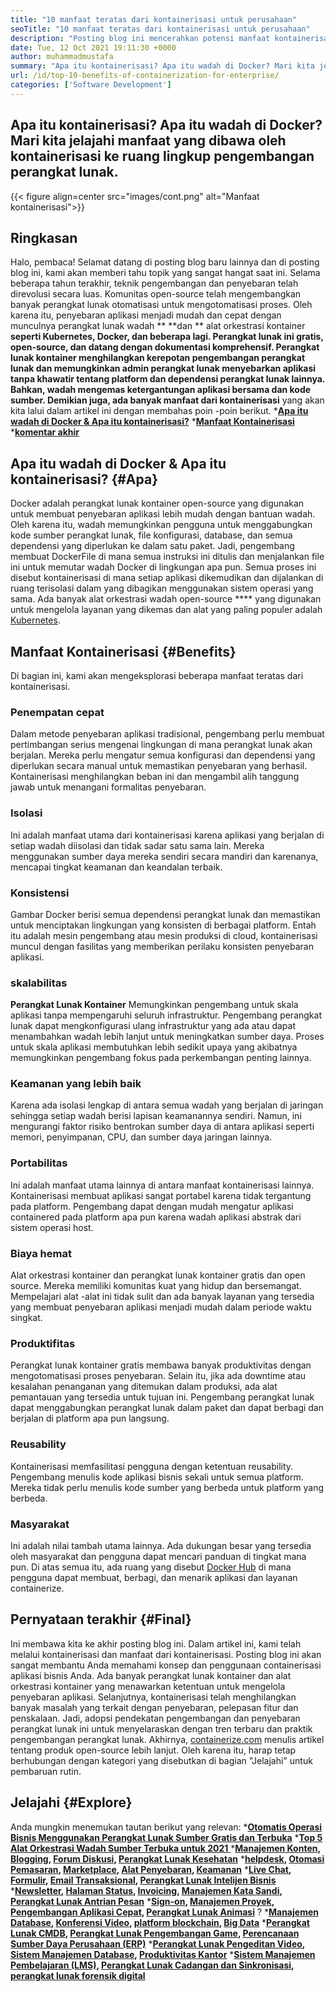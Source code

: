 ```yaml
---
title: "10 manfaat teratas dari kontainerisasi untuk perusahaan" 
seoTitle: "10 manfaat teratas dari kontainerisasi untuk perusahaan" 
description: "Posting blog ini mencerahkan potensi manfaat kontainerisasi. Kembangkan, jalankan, dan skala aplikasi di mana saja dengan kontrol penuh, dan isolasi." 
date: Tue, 12 Oct 2021 19:11:30 +0000
author: muhammadmustafa
summary: "Apa itu kontainerisasi? Apa itu wadah di Docker? Mari kita jelajahi manfaat yang dibawa oleh kontainerisasi ke ruang lingkup pengembangan perangkat lunak." 
url: /id/top-10-benefits-of-containerization-for-enterprise/
categories: ['Software Development']
---
```


## Apa itu kontainerisasi? Apa itu wadah di Docker? Mari kita jelajahi manfaat yang dibawa oleh kontainerisasi ke ruang lingkup pengembangan perangkat lunak.

{{< figure align=center src="images/cont.png" alt="Manfaat kontainerisasi">}}


## Ringkasan
Halo, pembaca! Selamat datang di posting blog baru lainnya dan di posting blog ini, kami akan memberi tahu topik yang sangat hangat saat ini. Selama beberapa tahun terakhir, teknik pengembangan dan penyebaran telah direvolusi secara luas. Komunitas open-source telah mengembangkan banyak perangkat lunak otomatisasi untuk mengotomatisasi proses. Oleh karena itu, penyebaran aplikasi menjadi mudah dan cepat dengan munculnya perangkat lunak wadah ** **dan **  alat orkestrasi kontainer  **seperti Kubernetes, Docker, dan beberapa lagi. Perangkat lunak ini gratis, open-source, dan datang dengan dokumentasi komprehensif. Perangkat lunak kontainer menghilangkan kerepotan pengembangan perangkat lunak dan memungkinkan admin perangkat lunak menyebarkan aplikasi tanpa khawatir tentang platform dan dependensi perangkat lunak lainnya. Bahkan, wadah mengemas ketergantungan aplikasi bersama dan kode sumber. Demikian juga, ada banyak manfaat dari kontainerisasi**   yang akan kita lalui dalam artikel ini dengan membahas poin -poin berikut.
  ***[Apa itu wadah di Docker & Apa itu kontainerisasi?][1]** 
  *[**Manfaat Kontainerisasi** ][2]
  ***[komentar akhir][3]** 

## Apa itu wadah di Docker & Apa itu kontainerisasi?   {#Apa}
Docker adalah perangkat lunak kontainer open-source yang digunakan untuk membuat penyebaran aplikasi lebih mudah dengan bantuan wadah. Oleh karena itu, wadah memungkinkan pengguna untuk menggabungkan kode sumber perangkat lunak, file konfigurasi, database, dan semua dependensi yang diperlukan ke dalam satu paket. Jadi, pengembang membuat DockerFile di mana semua instruksi ini ditulis dan menjalankan file ini untuk memutar wadah Docker di lingkungan apa pun. Semua proses ini disebut kontainerisasi di mana setiap aplikasi dikemudikan dan dijalankan di ruang terisolasi dalam yang dibagikan menggunakan sistem operasi yang sama. Ada banyak alat orkestrasi wadah open-source  ****  yang digunakan untuk mengelola layanan yang dikemas dan alat yang paling populer adalah [Kubernetes][4].

## Manfaat Kontainerisasi   {#Benefits}
Di bagian ini, kami akan mengeksplorasi beberapa manfaat teratas dari kontainerisasi.

### Penempatan cepat
Dalam metode penyebaran aplikasi tradisional, pengembang perlu membuat pertimbangan serius mengenai lingkungan di mana perangkat lunak akan berjalan. Mereka perlu mengatur semua konfigurasi dan dependensi yang diperlukan secara manual untuk memastikan penyebaran yang berhasil. Kontainerisasi menghilangkan beban ini dan mengambil alih tanggung jawab untuk menangani formalitas penyebaran.

### Isolasi
Ini adalah manfaat utama dari kontainerisasi karena aplikasi yang berjalan di setiap wadah diisolasi dan tidak sadar satu sama lain. Mereka menggunakan sumber daya mereka sendiri secara mandiri dan karenanya, mencapai tingkat keamanan dan keandalan terbaik.

### **Konsistensi** 
Gambar Docker berisi semua dependensi perangkat lunak dan memastikan untuk menciptakan lingkungan yang konsisten di berbagai platform. Entah itu adalah mesin pengembang atau mesin produksi di cloud, kontainerisasi muncul dengan fasilitas yang memberikan perilaku konsisten penyebaran aplikasi.

### skalabilitas
**Perangkat Lunak Kontainer**  Memungkinkan pengembang untuk skala aplikasi tanpa mempengaruhi seluruh infrastruktur. Pengembang perangkat lunak dapat mengkonfigurasi ulang infrastruktur yang ada atau dapat menambahkan wadah lebih lanjut untuk meningkatkan sumber daya. Proses untuk skala aplikasi membutuhkan lebih sedikit upaya yang akibatnya memungkinkan pengembang fokus pada perkembangan penting lainnya.

### Keamanan yang lebih baik
Karena ada isolasi lengkap di antara semua wadah yang berjalan di jaringan sehingga setiap wadah berisi lapisan keamanannya sendiri. Namun, ini mengurangi faktor risiko bentrokan sumber daya di antara aplikasi seperti memori, penyimpanan, CPU, dan sumber daya jaringan lainnya.

### Portabilitas
Ini adalah manfaat utama lainnya di antara manfaat kontainerisasi lainnya. Kontainerisasi membuat aplikasi sangat portabel karena tidak tergantung pada platform. Pengembang dapat dengan mudah mengatur aplikasi containered pada platform apa pun karena wadah aplikasi abstrak dari sistem operasi host.

### **Biaya hemat** 
Alat orkestrasi kontainer dan perangkat lunak kontainer gratis dan open source. Mereka memiliki komunitas kuat yang hidup dan bersemangat. Mempelajari alat -alat ini tidak sulit dan ada banyak layanan yang tersedia yang membuat penyebaran aplikasi menjadi mudah dalam periode waktu singkat.

### Produktifitas
Perangkat lunak kontainer gratis membawa banyak produktivitas dengan mengotomatisasi proses penyebaran. Selain itu, jika ada downtime atau kesalahan penanganan yang ditemukan dalam produksi, ada alat pemantauan yang tersedia untuk tujuan ini. Pengembang perangkat lunak dapat menggabungkan perangkat lunak dalam paket dan dapat berbagi dan berjalan di platform apa pun langsung.

### Reusability
Kontainerisasi memfasilitasi pengguna dengan ketentuan reusability. Pengembang menulis kode aplikasi bisnis sekali untuk semua platform. Mereka tidak perlu menulis kode sumber yang berbeda untuk platform yang berbeda.

### Masyarakat
Ini adalah nilai tambah utama lainnya. Ada dukungan besar yang tersedia oleh masyarakat dan pengguna dapat mencari panduan di tingkat mana pun. Di atas semua itu, ada ruang yang disebut [Docker Hub][5] di mana pengguna dapat membuat, berbagi, dan menarik aplikasi dan layanan containerize.

## Pernyataan terakhir   {#Final}
Ini membawa kita ke akhir posting blog ini. Dalam artikel ini, kami telah melalui kontainerisasi dan manfaat dari kontainerisasi. Posting blog ini akan sangat membantu Anda memahami konsep dan penggunaan containerisasi aplikasi bisnis Anda. Ada banyak perangkat lunak kontainer dan alat orkestrasi kontainer yang menawarkan ketentuan untuk mengelola penyebaran aplikasi. Selanjutnya, kontainerisasi telah menghilangkan banyak masalah yang terkait dengan penyebaran, pelepasan fitur dan penskalaan. Jadi, adopsi pendekatan pengembangan dan penyebaran perangkat lunak ini untuk menyelaraskan dengan tren terbaru dan praktik pengembangan perangkat lunak.
Akhirnya, [containerize.com][6] menulis artikel tentang produk open-source lebih lanjut. Oleh karena itu, harap tetap berhubungan dengan kategori yang disebutkan di bagian "Jelajahi" untuk pembaruan rutin.

## Jelajahi   {#Explore}
Anda mungkin menemukan tautan berikut yang relevan:
  ***[][7][Otomatis Operasi Bisnis Menggunakan Perangkat Lunak Sumber Gratis dan Terbuka][7]** 
  *[**Top 5 Alat Orkestrasi Wadah Sumber Terbuka untuk 2021** ][8]
  ***[][7][Manajemen Konten][9], [Blogging][10], [Forum Diskusi][11], [Perangkat Lunak Kesehatan][12]** 
  ***[][7][helpdesk][13], [Otomasi Pemasaran][14], [Marketplace][15], [Alat Penyebaran][16], [Keamanan][17]** 
  ***[][7][Live Chat][18], [Formulir][19], [Email Transaksional][20], [Perangkat Lunak Intelijen Bisnis][21]** 
  ***[][7][Newsletter][22], [Halaman Status][23], [Invoicing][24], [Manajemen Kata Sandi][25], [Perangkat Lunak Antrian Pesan][26]** 
  ***[][7][Sign-on][27], [Manajemen Proyek][28], [Pengembangan Aplikasi Cepat][29], [Perangkat Lunak Animasi][30]** 
  ?
  ***[][7][Manajemen Database][35], [Konferensi Video][36], [platform blockchain][37], [Big Data][38]** 
  ***[][7][Perangkat Lunak CMDB][39], [Perangkat Lunak Pengembangan Game][40], [Perencanaan Sumber Daya Perusahaan (ERP)][41]** 
  ***[][7][Perangkat Lunak Pengeditan Video][42], [Sistem Manajemen Database][43], [Produktivitas Kantor][44]** 
  ***[][7][Sistem Manajemen Pembelajaran (LMS)][45], [Perangkat Lunak Cadangan dan Sinkronisasi][46], [perangkat lunak forensik digital][47]** 

  
[1]: #what
[2]: #benefits
[3]: #final
[4]: https://kubernetes.io/
[5]: https://hub.docker.com/
[6]: https://www.containerize.com/
[7]: https://blog.containerize.com/blogging/automate-business-operations-using-open-source-software/
[8]: https://blog.containerize.com/2021/10/11/top-5-open-source-container-orchestration-tools-for-2021/
[9]: https://products.containerize.com/content-management/
[10]: https://products.containerize.com/blogging/
[11]: https://products.containerize.com/discussion-forum/
[12]: https://products.containerize.com/healthcare-technologies/
[13]: https://products.containerize.com/helpdesk/
[14]: https://products.containerize.com/marketing-automation/
[15]: https://products.containerize.com/marketplace/
[16]: https://products.containerize.com/deployment-tools/
[17]: https://products.containerize.com/security-testing-tools/
[18]: https://products.containerize.com/live-chat/
[19]: https://products.containerize.com/form/
[20]: https://products.containerize.com/transactional-email/
[21]: https://products.containerize.com/business-intelligence/
[22]: https://products.containerize.com/newsletter/
[23]: https://products.containerize.com/status/
[24]: https://products.containerize.com/invoicing/
[25]: https://products.containerize.com/password-management/
[26]: https://products.containerize.com/message-queue-software/
[27]: https://products.containerize.com/single-sign-on/
[28]: https://products.containerize.com/project-management/
[29]: https://products.containerize.com/rad/
[30]: https://products.containerize.com/animation-software/
[31]: https://products.containerize.com/ecommerce/
[32]: https://products.containerize.com/version-control/
[33]: https://products.containerize.com/solution-stack/
[34]: https://products.containerize.com/photo-editing-software/
[35]: https://products.containerize.com/database-management/
[36]: https://products.containerize.com/video-conferencing/
[37]: https://products.containerize.com/blockchain-platforms/
[38]: https://products.containerize.com/big-data/
[39]: https://products.containerize.com/cmdb-software/
[40]: https://products.containerize.com/game-development-software/
[41]: https://products.containerize.com/erp/
[42]: https://products.containerize.com/video-editing-software/
[43]: https://products.containerize.com/database-management-system/
[44]: https://products.containerize.com/office-productivity/
[45]: https://products.containerize.com/lms/
[46]: https://products.containerize.com/backup-and-sync/
[47]: https://products.containerize.com/digital-forensic-software/
